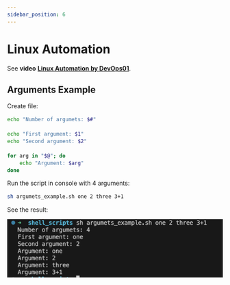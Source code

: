 ```yaml
---
sidebar_position: 6
---
```


# Linux Automation

See **video** **[Linux Automation by DevOps01](https://youtu.be/FypODsQxJWI?si=r9ifRBLtRnfyrzpu)**.

## Arguments Example

Create file:

```bash title="argumets_example.sh"
echo "Number of argumets: $#"

echo "First argument: $1"
echo "Second argument: $2"

for arg in "$@"; do
    echo "Argument: $arg"
done
```

Run the script in console with 4 arguments:

```bash
sh argumets_example.sh one 2 three 3+1
```

See the result:

![](./img/argumets-example-running-command.png)

